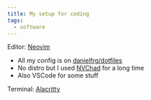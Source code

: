 ```yaml
---
title: My setup for coding
tags:
  - software
---
```


Editor: [Neovim](https://neovim.io/)

- All my config is on
  [danielfrg/dotfiles](https://github.com/danielfrg/dotfiles)
- No distro but I used [NVChad](https://github.com/NvChad/NvChad) for a long
  time
- Also VSCode for some stuff

Terminal: [Alacritty](https://github.com/alacritty/alacritty)
